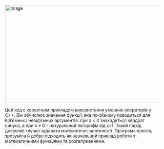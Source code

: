 
<img width="1078" height="321" alt="image" src="https://github.com/user-attachments/assets/9e699d6e-8d50-4819-b830-55fd80acb0e4" />

Цей код є коректним прикладом використання умовних операторів у C++. Він обчислює значення функції, яка по-різному поводиться для від’ємних і невід’ємних аргументів: при x < 0 знаходиться квадрат синуса, а при x ≥ 0 – натуральний логарифм від x+1. Такий підхід дозволяє гнучко задавати математичні залежності. Програма проста, зрозуміла й добре підходить як навчальний приклад роботи з математичними функціями та розгалуженнями.

